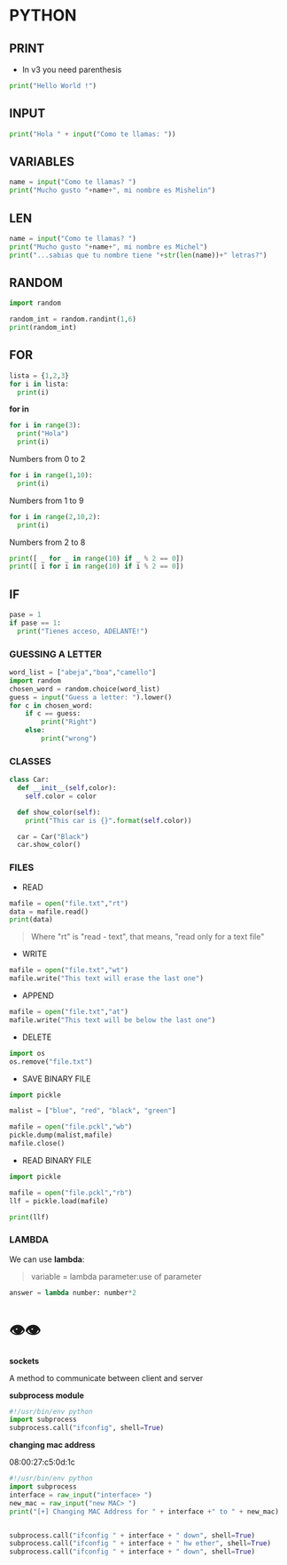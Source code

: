 # PYTHON

## PRINT

* In v3 you need parenthesis 

```python
print("Hello World !")
```

## INPUT

```python
print("Hola " + input("Como te llamas: "))
```

## VARIABLES

```python
name = input("Como te llamas? ")
print("Mucho gusto "+name+", mi nombre es Mishelin")
```

## LEN

```python
name = input("Como te llamas? ")
print("Mucho gusto "+name+", mi nombre es Michel")
print("...sabias que tu nombre tiene "+str(len(name))+" letras?")
```

## RANDOM

```python
import random

random_int = random.randint(1,6)
print(random_int)
```

## FOR

```python
lista = {1,2,3}
for i in lista:
  print(i)
```
__for in__ <br/>

```python
for i in range(3):
  print("Hola")
  print(i)
```
Numbers from 0 to 2 <br/>


```python
for i in range(1,10):
  print(i)
```
Numbers from 1 to 9 <br/>


```python
for i in range(2,10,2):
  print(i)
```
Numbers from 2 to 8 <br/>


```python
print([ _ for _ in range(10) if _ % 2 == 0])
print([ i for i in range(10) if i % 2 == 0])
```


## IF

```python
pase = 1
if pase == 1:
  print("Tienes acceso, ADELANTE!")
```


### GUESSING A LETTER

```python
word_list = ["abeja","boa","camello"]
import random
chosen_word = random.choice(word_list)
guess = input("Guess a letter: ").lower()
for c in chosen_word:
    if c == guess:
        print("Right")
    else:
        print("wrong")
```

### CLASSES

```python
class Car:
  def __init__(self,color):
    self.color = color

  def show_color(self):
    print("This car is {}".format(self.color))

  car = Car("Black")
  car.show_color()
```

### FILES

* READ

```python
mafile = open("file.txt","rt")
data = mafile.read()
print(data)
```
>Where "rt" is "read - text", that means, "read only for a text file"

* WRITE

```python
mafile = open("file.txt","wt")
mafile.write("This text will erase the last one")
```

* APPEND

```python
mafile = open("file.txt","at")
mafile.write("This text will be below the last one")
```

* DELETE

```python
import os
os.remove("file.txt")                       
```

* SAVE BINARY FILE

```python
import pickle

malist = ["blue", "red", "black", "green"]

mafile = open("file.pckl","wb")
pickle.dump(malist,mafile)
mafile.close()
```

* READ BINARY FILE

```python
import pickle

mafile = open("file.pckl","rb")
llf = pickle.load(mafile)

print(llf)
```



### LAMBDA

We can use __lambda__:

>variable = lambda parameter:use of parameter

```python
answer = lambda number: number*2
```



# 👁️👁️  

__sockets__ <br/>

A method to communicate between client and server <br/>

__subprocess module__ <br/>

```python
#!/usr/bin/env python
import subprocess
subprocess.call("ifconfig", shell=True)
```
__changing mac address__ <br/>

08:00:27:c5:0d:1c <br/>

```python
#!/usr/bin/env python
import subprocess
interface = raw_input("interface> ")
new_mac = raw_input("new MAC> ")
print("[+] Changing MAC Address for " + interface +" to " + new_mac)


subprocess.call("ifconfig " + interface + " down", shell=True)
subprocess.call("ifconfig " + interface + " hw ether", shell=True)
subprocess.call("ifconfig " + interface + " down", shell=True)
```
<!-- import argparse -->

